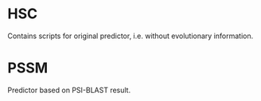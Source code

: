 # HSC
Contains scripts for original predictor, i.e. without evolutionary information.

# PSSM
Predictor based on PSI-BLAST result.
